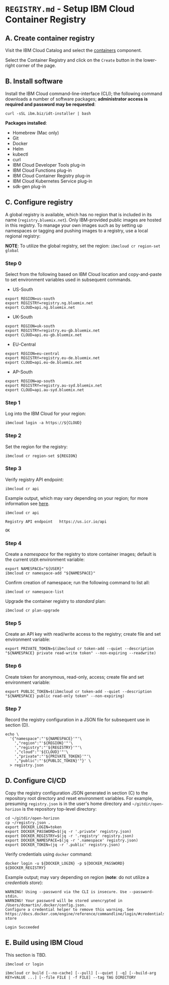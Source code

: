 # `REGISTRY.md` - Setup IBM Cloud Container Registry

## A. Create container registry

Visit the IBM Cloud Catalog and select the [containers][ibm-catalog-containers] component.

[ibm-catalog]: https://cloud.ibm.com/catalog
[ibm-catalog-containers]: https://cloud.ibm.com/catalog?category=containers

Select the Container Registry and click on the `Create` button in the lower-right corner of the page.

## B. Install software

Install the IBM Cloud command-line-interface (CLI); the following command downloads a number of software packages; **administrator access is required and password may be requested**:

```
curl -sSL ibm.biz/idt-installer | bash
```

**Packages installed**:

+ Homebrew (Mac only)
+ Git
+ Docker
+ Helm
+ kubectl
+ curl
+ IBM Cloud Developer Tools plug-in
+ IBM Cloud Functions plug-in
+ IBM Cloud Container Registry plug-in
+ IBM Cloud Kubernetes Service plug-in
+ sdk-gen plug-in

## C. Configure registry

A global registry is available, which has no region that is included in its name (`registry.bluemix.net`). Only IBM-provided public images are hosted in this registry. To manage your own images such as by setting up namespaces or tagging and pushing images to a registry, use a local regional registry:

**NOTE**: To utilize the global registry, set the region: `ibmcloud cr region-set global`

### Step 0

Select from the following based on IBM Cloud location and copy-and-paste to set environment variables used in subsequent commands.

+ US-South

```
export REGION=us-south
export REGISTRY=registry.ng.bluemix.net
export CLOUD=api.ng.bluemix.net
```

+ UK-South

```
export REGION=uk-south
export REGISTRY=registry.eu-gb.bluemix.net 
export CLOUD=api.eu-gb.bluemix.net
```

+ EU-Central

```
export REGION=eu-central
export REGISTRY=registry.eu-de.bluemix.net
export CLOUD=api.eu-de.bluemix.net
```

+ AP-South

```
export REGION=ap-south 
export REGISTRY=registry.au-syd.bluemix.net 
export CLOUD=api.au-syd.bluemix.net
```

### Step 1
Log into the IBM Cloud for your region:

```
ibmcloud login -a https://${CLOUD}
```

### Step 2
Set the region for the registry:

```
ibmcloud cr region-set ${REGION}
```

### Step 3
Verify registry API endpoint:

```
ibmcloud cr api
```

Example output, which may vary depending on your region; for more information see [here][regions-local].

```
ibmcloud cr api
                           
Registry API endpoint   https://us.icr.io/api   

OK
```

[regions-local]: https://cloud.ibm.com/docs/services/Registry?topic=registry-registry_overview#registry_regions_local


### Step 4
Create a _namespace_ for the registry to store container images; default is the current `USER` environment variable:

```
export NAMESPACE="${USER}"
ibmcloud cr namespace-add "${NAMESPACE}"
```

Confirm creation of namespace; run the following command to list all:

```
ibmcloud cr namespace-list
```

Upgrade the container registry to _standard_ plan:

```
ibmcloud cr plan-upgrade
```

### Step 5
Create an API key with read/write access to the registry; create file and set environment variable:

```
export PRIVATE_TOKEN=$(ibmcloud cr token-add --quiet --description "${NAMESPACE} private read-write token" --non-expiring --readwrite)
```

### Step 6
Create token for anonymous, read-only, access; create file and set environment variable:

```
export PUBLIC_TOKEN=$(ibmcloud cr token-add --quiet --description "${NAMESPACE} public read-only token" --non-expiring)
```

### Step 7
Record the registry configuration in a JSON file for subsequent use in section (D).

```
echo \
  '{"namespace":"'${NAMESPACE}'"'\
  	',"region":"'${REGION}'"'\
  	',"registry":"'${REGISTRY}'"'\
  	',"cloud":"'${CLOUD}'"'\
  	',"private":"'${PRIVATE_TOKEN}'"'\
  	',"public":"'${PUBLIC_TOKEN}'"}' \
  > registry.json
```

## D. Configure CI/CD
Copy the registry configuration JSON generated in section (C) to the repository root directory and reset environment variables.  For example, presuming `registry.json` is in the user's home directory and `~/gitdir/open-horizon` is the repository top-level directory:

```
cd ~/gitdir/open-horizon
cp ~/registry.json .
export DOCKER_LOGIN=token
export DOCKER_PASSWORD=$(jq -r '.private' registry.json)
export DOCKER_REGISTRY=$(jq -r '.registry' registry.json)
export DOCKER_NAMESPACE=$(jq -r '.namespace' registry.json)
export DOCKER_TOKEN=(jq -r '.public' registry.json)
```

Verify credentials using `docker` command:

```
docker login -u ${DOCKER_LOGIN} -p ${DOCKER_PASSWORD} ${DOCKER_REGISTRY}
```

Example output; may vary depending on region (**note**: do not utilize a _credentials store_):

```
WARNING! Using --password via the CLI is insecure. Use --password-stdin.
WARNING! Your password will be stored unencrypted in /Users/dcmartin/.docker/config.json.
Configure a credential helper to remove this warning. See
https://docs.docker.com/engine/reference/commandline/login/#credentials-store

Login Succeeded
```

[credentials-store]: https://docs.docker.com/engine/reference/commandline/login/#credentials-store


## E. Build using IBM Cloud
This section is TBD.

```
ibmcloud cr login
```

```
ibmcloud cr build [--no-cache] [--pull] [--quiet | -q] [--build-arg KEY=VALUE ...] [--file FILE | -f FILE] --tag TAG DIRECTORY
```
